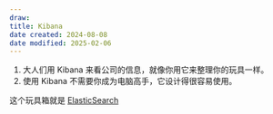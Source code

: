 ```yaml
---
draw:
title: Kibana
date created: 2024-08-08
date modified: 2025-02-06
---
```



1. 大人们用 Kibana 来看公司的信息，就像你用它来整理你的玩具一样。
2. 使用 Kibana 不需要你成为电脑高手，它设计得很容易使用。

这个玩具箱就是 [ElasticSearch](ElasticSearch.md)
